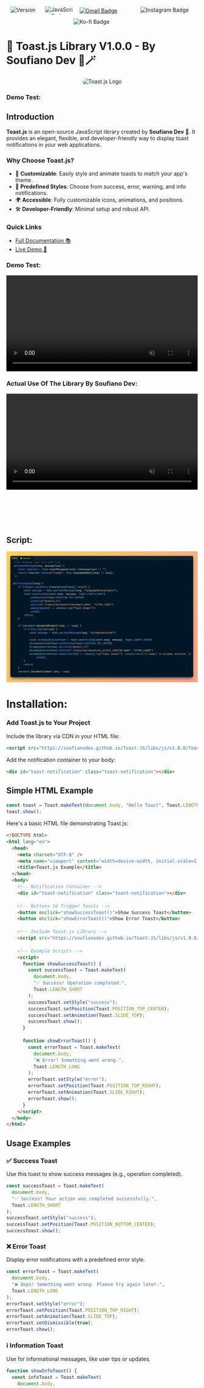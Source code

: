 <div style="display: flex; flex-wrap: wrap; align-items: center; gap: 10px; justify-content: center; margin-top: 8dvh;">
  <img src="https://img.shields.io/badge/version-1.0.0-blue" alt="Version Badge" style="flex: 1 1 auto; max-width: 81px; height: 20px">
  <img src="https://img.shields.io/badge/_javascript-gray?style=flat&logo=javascript" alt="JavaScript Badge" style="flex: 1 1 auto; max-width: 81px; height: 22px;">
  <a target="_blank" href="mailto:contact.devsoufiano@gmail.com" style="flex: 1 1 auto; max-width: 150px;">
    <img src="https://soufianodev.github.io/Toast-JS/assets/SoufianoDev_Gmail_Badge.png" width="150" height="28" alt="Gmail Badge" style="vertical-align: middle; max-width: 100%;">
  </a>
  <img src="https://img.shields.io/badge/soufiane__hanane__1-gray?logo=instagram&labelColor=%23FF0069&link=https%3A%2F%2Fwww.instagram.com%2Fsoufiane_hanane1%3Figsh%3DN2d6ZTJ1ZGttZG41%2F" alt="Instagram Badge" style="flex: 1 1 auto; max-width: 141px; height: 20px;">
  <img src="https://img.shields.io/badge/Support_me_on_Ko--fi-gray?logo=kofi&logoColor=%23fff&logoSize=amg&labelColor=%23FF6433&link=https%3A%2F%2Fko-fi.com%2FT6T819SFP2" alt="Ko-fi Badge" style="flex: 1 1 auto; max-width: 150px;">
</div>

<h1 class="title"><strong>🍞 Toast.js Library V1.0.0 - By Soufiano Dev 🎩🪄</strong></h1>

<div align="center">
  <img src="https://soufianodev.github.io/Toast-JS/assets/Toast-JS_Logo.png" alt="Toast.js Logo" style="max-width: 300px; height: 300px; border-radius: 20px; object-fit: cover;">
</div>


### **Demo Test:**


## Introduction

**Toast.js** is an open-source JavaScript library created by **Soufiano Dev** 🎉. It provides an elegant, flexible, and developer-friendly way to display toast notifications in your web applications.

### Why Choose Toast.js?

- 🚀 **Customizable**: Easily style and animate toasts to match your app's theme.
- 🎨 **Predefined Styles**: Choose from success, error, warning, and info notifications.
- 🌍 **Accessible**: Fully customizable icons, animations, and positions.
- 🛠️ **Developer-Friendly**: Minimal setup and robust API.

### Quick Links

- [Full Documentation 📚](https://soufianodev.github.io/Toast-JS/docs/docs_v1.0.0/docs.html)
- [Live Demo 🔗](https://soufianodev.github.io/Toast-JS/)

### **Demo Test:**

<div style="display: flex; justify-content: center;">
  <video src="https://soufianodev.github.io/Toast-JS/assets/Demo_Test.webm" alt="Actual Use By Dev" style="width: 720px; max-width: 100%; height: auto;" controls autoplay loop muted></video>
</div>

### Actual Use Of The Library By **Soufiano Dev**:

<div style="display: flex; justify-content: center; margin-bottom: 3vh;">
  <video src="https://soufianodev.github.io/Toast-JS/assets/Real_Use_By_Dev.webm" alt="Actual Use By Dev" style="width: 720px; max-width: 100%; height: auto;" controls autoplay loop muted></video>
</div>

## **Script:**

<div style="display: flex; justify-content: center;">
  <img src="assets/Script_From_Translate_js.png" width="720" style="max-width: 100%;" alt="">
</div>

# Installation:

### Add Toast.js to Your Project

Include the library via CDN in your HTML file:

```html
<script src="https://soufianodev.github.io/Toast-JS/libs/js/v1.0.0/Toast.js"></script>
```

Add the notification container to your body:

```html
<div id="toast-notification" class="toast-notification"></div>
```

## Simple HTML Example

```javascript
const toast = Toast.makeText(document.body, "Hello Toast", Toast.LENGTH_SHORT);
toast.show();
```

Here's a basic HTML file demonstrating Toast.js:

```html
<!DOCTYPE html>
<html lang="en">
  <head>
    <meta charset="UTF-8" />
    <meta name="viewport" content="width=device-width, initial-scale=1.0" />
    <title>Toast.js Example</title>
  </head>
  <body>
    <!-- Notification Container -->
    <div id="toast-notification" class="toast-notification"></div>

    <!-- Buttons to Trigger Toasts -->
    <button onclick="showSuccessToast()">Show Success Toast</button>
    <button onclick="showErrorToast()">Show Error Toast</button>

    <!-- Include Toast.js Library -->
    <script src="https://soufianodev.github.io/Toast-JS/libs/js/v1.0.0/Toast.js"></script>

    <!-- Example Scripts -->
    <script>
      function showSuccessToast() {
        const successToast = Toast.makeText(
          document.body,
          "✅ Success! Operation completed.",
          Toast.LENGTH_SHORT
        );
        successToast.setStyle("success");
        successToast.setPosition(Toast.POSITION_TOP_CENTER);
        successToast.setAnimation(Toast.SLIDE_TOP);
        successToast.show();
      }

      function showErrorToast() {
        const errorToast = Toast.makeText(
          document.body,
          "❌ Error! Something went wrong.",
          Toast.LENGTH_LONG
        );
        errorToast.setStyle("error");
        errorToast.setPosition(Toast.POSITION_TOP_RIGHT);
        errorToast.setAnimation(Toast.SLIDE_RIGHT);
        errorToast.show();
      }
    </script>
  </body>
</html>
```

## Usage Examples

### ✅ Success Toast

Use this toast to show success messages (e.g., operation completed).

```javascript
const successToast = Toast.makeText(
  document.body,
  "✅ Success! Your action was completed successfully.",
  Toast.LENGTH_SHORT
);
successToast.setStyle("success");
successToast.setPosition(Toast.POSITION_BOTTOM_CENTER);
successToast.show();
```

### ❌ Error Toast

Display error notifications with a predefined error style.

```javascript
const errorToast = Toast.makeText(
  document.body,
  "❌ Oops! Something went wrong. Please try again later.",
  Toast.LENGTH_LONG
);
errorToast.setStyle("error");
errorToast.setPosition(Toast.POSITION_TOP_RIGHT);
errorToast.setAnimation(Toast.SLIDE_TOP);
errorToast.setDismissible(true);
errorToast.show();
```

### ℹ️ Information Toast

Use for informational messages, like user tips or updates.

```javascript
function showInfoToast() {
  const infoToast = Toast.makeText(
    document.body,
    "ℹ️ Here's an important update for you!",
    Toast.LENGTH_SHORT
  );
  infoToast.setStyle("info");
  infoToast.setPosition(Toast.POSITION_TOP_LEFT);
  infoToast.setAnimation(Toast.FADE);
  infoToast.show();
}
```

### 🎨 Custom Toast

Create a unique toast with custom styles, icons, and animations.

```javascript
const toast = Toast.makeText(
  document.body,
  " This is a beautifully styled custom toast!",
  Toast.LENGTH_LONG
);
let toastStyle = {
  background: "linear-gradient(90deg, #ff7eb3, #ff758c)",
  color: "#fff",
  borderRadius: "10px",
  padding: "15px",
  fontSize: "16px",
  boxShadow: "0 5px 15px rgba(0, 0, 0, 0.3)",
};

toast
  .setStyle(toastStyle)
  .setIcon("./assets/custom-icon.svg", Toast.ICON_SIZE.EXTRA_LARGE) // You Can Add An Image Using Link
  .setPosition(Toast.POSITION_BOTTOM_RIGHT)
  .setAnimation(Toast.SLIDE_BOTTOM)
  .show();
```

**SetIcon Using URL:**

```javascript
let iconUrl =
  "https://soufianodev.github.io/Toast-JS/assets/checkmark_150x150.webm";

const toastIcon = Toast.makeText(document.body, "Hello Toast Icon");
toastIcon.setStyle(Toast.STYLE_DEFAULT_2);
toastIcon.setIcon(iconUrl); //Supported formats: .svg , .png, .jpg, .jpeg, .webm, .mp4.
```

**Make toast dismissible:**

## Features

- ✅ **Predefined Styles**: Success, error, info, warning, and default.
- 🖌️ **Custom Decorations**: Set your own background, fonts, and borders.
- 🎥 **Dynamic Icons**: Add images, SVGs, or videos (webm&mp4) as toast icons.
- 🎭 **Animations**: Fade, slide, and custom keyframe animations.
- 🌐 **Positioning**: Display toasts at various screen locations.

## Adding Toasts to Your Application

1. Include the Toast.js CDN in your HTML file.
2. Add the `<div id="toast-notification"></div>` to your HTML body.
3. Create toast notifications using the API methods, e.g., `Toast.makeText`.

## Developer Notes

Toast.js is authored by **Soufiane Dev**. The library prioritizes ease of use while offering extensive customization options for developers. For full documentation, visit [Toast.js Docs 📚](https://soufianodev.github.io/Toast-JS/docs).

---

Created with ❤️ by **Soufiane Dev**

